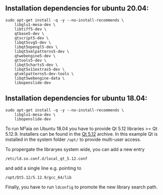 ## Installation dependencies for ubuntu 20.04:

```
sudo apt-get install -q -y --no-install-recommends \  
    libglu1-mesa-dev \
    libtiff5-dev \
    qtbase5-dev \
    qtscript5-dev \
    libqt5svg5-dev \
    libqt5opengl5-dev \
    libqt5xmlpatterns5-dev \
    qtwebengine5-dev \
    qttools5-dev \
    libqt5charts5-dev \
    libqt5x11extras5-dev \
    qtxmlpatterns5-dev-tools \
    libqt5webengine-data \    
    libopenslide-dev 
```

## Installation dependencies for ubuntu 18.04:

```
sudo apt-get install -q -y --no-install-recommends \  
    libglu1-mesa-dev \
    libopenslide-dev 
```
To run M²aia on Ubuntu 18.04 you have to provide Qt 5.12 libraries >= Qt 5.12.9. Installers can be found in the [Qt 5.12] archive. In this example Qt is installed in the system folder ```/opt/``` to provide multi-user access.

To propergate the libraryes system wide, you can add a new entry

``` /etc/ld.so.conf.d/local_qt_5.12.conf ```

and add a single line e.g. pointing to

``` /opt/Qt5.12/5.12.9/gcc_64/lib ```

Finally, you have to run ```ldconfig``` to promote the new library search path.


[Qt 5.12]: https://download.qt.io/archive/qt/5.12/
